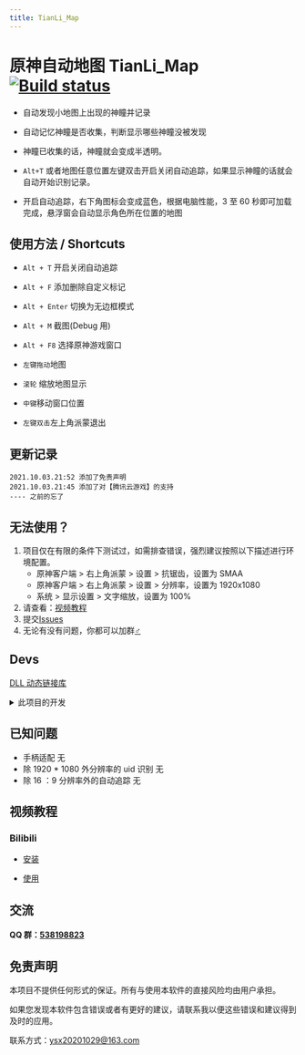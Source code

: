 ```yaml
---
title: TianLi_Map
---
```


# 原神自动地图 TianLi_Map [![Build status](https://ci.appveyor.com/api/projects/status/8kmemyn4jssya2xs?svg=true)](https://ci.appveyor.com/project/GengGode/genshinimpact-automap)

- 自动发现小地图上出现的神瞳并记录

- 自动记忆神瞳是否收集，判断显示哪些神瞳没被发现

- 神瞳已收集的话，神瞳就会变成半透明。

- `Alt+T` 或者地图任意位置左键双击开启关闭自动追踪，如果显示神瞳的话就会自动开始识别记录。

- 开启自动追踪，右下角图标会变成蓝色，根据电脑性能，3 至 60 秒即可加载完成，悬浮窗会自动显示角色所在位置的地图

## 使用方法 / Shortcuts

- `Alt + T` 开启关闭自动追踪

- `Alt + F` 添加删除自定义标记

- `Alt + Enter` 切换为无边框模式

- `Alt + M` 截图(Debug 用)

- `Alt + F8` 选择原神游戏窗口

- `左键拖动`地图

- `滚轮` 缩放地图显示

- `中键`移动窗口位置

- `左键双击`左上角派蒙退出

## 更新记录

    2021.10.03.21:52 添加了免责声明
    2021.10.03.21:45 添加了对【腾讯云游戏】的支持
    ---- 之前的忘了

## 无法使用？

1. 项目仅在有限的条件下测试过，如需排查错误，强烈建议按照以下描述进行环境配置。
   - 原神客户端 > 右上角派蒙 > 设置 > 抗锯齿，设置为 SMAA
   - 原神客户端 > 右上角派蒙 > 设置 > 分辨率，设置为 1920x1080
   - 系统 > 显示设置 > 文字缩放，设置为 100%
2. 请查看：[视频教程](#视频教程)
3. 提交[Issues](https://github.com/GengGode/TianLi_Map/issues)
4. 无论有没有问题，你都可以加群[♂](#交流)

## Devs

[DLL 动态链接库](https://github.com/GengGode/GenshinImpact_AutoTrack_DLL)

<details>
  <summary>此项目的开发</summary>
 解压resource.rar在项目目录下，释放资源文件，否则编译不过。
 编译 MSBuild 即可，需要VS安装Qt VS Tools插件。

### 已经实现

- [√] 通过游戏内小地图，自动识别角色所在位置以及角色朝向

- [√] 添加了自动识别 UID

- [√] 检测游戏状态

- [√] 添加标记

- [√] 缩放改为以指针为中心

- [√] 根据数据库显示周围资源分布

- [√] 保存存档

- [√] 保存日志，包含可追溯数据，如存档损坏，可以此追溯

### 计划实现

- [ ] 添加更多点位

- [ ] 优化 UI（慢慢来）

- [ ] 优化匹配

- [ ] 添加图论部分实现导航收集某种资源的最短路径

- [ ] 添加惯性导航部分

### 开发环境

- Visual Studio 2017

- Qt5.14.2

- opencv4.5.0

### 工作原理

本地图是通过调用 Windows Api 来对原神的游戏窗口进行截屏，然后对画面进行图像处理，对地图与世界地图进行匹配来实现的自动追踪。

通过 Api 来设置地图为顶层窗口，使其保持在原神游戏窗口的上方。

目前所有涉及对原神窗口的操作如下：

```C++
 giHandle = FindWindowA(NULL, "原神"); //获取原神窗口句柄

 giIsDisplayFlag = !IsIconic(giHandle); //判断原神是否处于最小化

 GetWindowRect(giHandle, &giRect); //获取原神窗口区域

 HDC hScreen = GetDC(giHandle); //获取原神窗口画面，作用是截屏获取原神画面

 SetForegroundWindow(giHandle); //激活原神窗口为焦点

 if (giHandle != NULL) //判断原神窗口句柄是否为空

```

### 系统权限

之后的开发中将会涉及到数据文件的保存与读取，目前会在 Temp（目前版本应该会改到 My Game 目录下，Temp 下容易被删除）目录中建立名为 GenshinImpactAutoMap 的文件夹，并在该文件夹中建立数据存档。

（说不定会改到 AppData 下的 LocalLow 里）

如：`C:\Users\%USERNAME%\AppData\Local\Temp\GenshinImpactAutoMap`

日后可能会开发 GPU 加速图像处理的功能，需要使用 GPU 运算。

目前为了与“「空荧酒馆」原神地图”客户端通信还使用了本机的 23333 端口用来发送原神角色的位置、朝向以及 UID。

还有读写文件存档。

除此之外不存在其他系统资源的使用，也没有获取系统权限的需求。

</details>

## 已知问题

- 手柄适配 无
- 除 1920 \* 1080 外分辨率的 uid 识别 无
- 除 16 ：9 分辨率外的自动追踪 无

## 视频教程

### Bilibili

- [安装](https://www.bilibili.com/video/BV1Wy4y1x754)

- [使用](https://www.bilibili.com/video/BV1ar4y1A7c5)

## 交流

#### QQ 群：[538198823](https://jq.qq.com/?_wv=1027&k=PBb6IKIY)

## 免责声明

本项目不提供任何形式的保证。所有与使用本软件的直接风险均由用户承担。

如果您发现本软件包含错误或者有更好的建议，请联系我以便这些错误和建议得到及时的应用。

联系方式：ysx20201029@163.com
